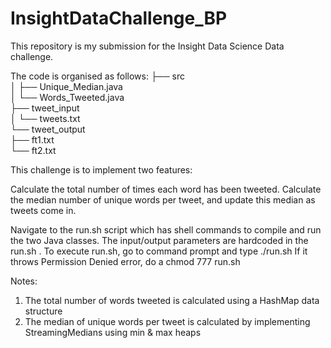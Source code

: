 # InsightDataChallenge_BP

This repository is my submission for the Insight Data  Science Data challenge. 

The code is organised as follows:
├── src  
│   ├── Unique_Median.java  
│   └── Words_Tweeted.java  
├── tweet_input  
│   └── tweets.txt  
└── tweet_output  
    ├── ft1.txt  
    └── ft2.txt  

This challenge is to implement two features:

Calculate the total number of times each word has been tweeted.
Calculate the median number of unique words per tweet, and update this median as tweets come in.

Navigate to the run.sh script which has shell commands to compile and run the two Java classes. 
The input/output parameters are hardcoded in the run.sh . 
To execute run.sh, go to command prompt and type ./run.sh
If it throws Permission Denied error, do a chmod 777 run.sh

Notes:
1) The total number of words tweeted is calculated using a HashMap data structure
2) The median of unique words per tweet is calculated by implementing StreamingMedians using min & max heaps
